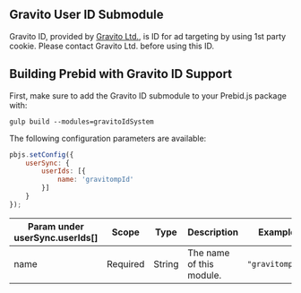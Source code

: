 ## Gravito User ID Submodule

Gravito ID, provided by [Gravito Ltd.](https://gravito.net), is ID for ad targeting by using 1st party cookie.
Please contact Gravito Ltd. before using this ID.

## Building Prebid with Gravito ID Support

First, make sure to add the Gravito ID submodule to your Prebid.js package with:

```
gulp build --modules=gravitoIdSystem
```

The following configuration parameters are available:

```javascript
pbjs.setConfig({
    userSync: {
        userIds: [{
            name: 'gravitompId'
        }]
    }
});
```

| Param under userSync.userIds[] | Scope | Type | Description | Example |
| --- | --- | --- | --- | --- |
| name | Required | String | The name of this module. | `"gravitompId"` |
